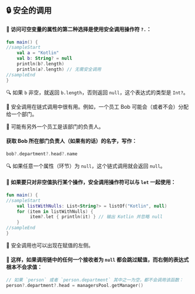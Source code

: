  
## 🔒 安全的调用

#### 🚀 访问可空变量的属性的第二种选择是使用安全调用操作符 `?.`：

```kotlin
fun main() {
//sampleStart
    val a = "Kotlin"
    val b: String? = null
    println(b?.length)
    println(a?.length) // 无需安全调用
//sampleEnd
}
```

🔍 如果 `b` 非空，就返回 `b.length`，否则返回 `null`，这个表达式的类型是 `Int?`。

🔗 安全调用在链式调用中很有用。例如，一个员工 Bob 可能会（或者不会）分配给一个部门。

👥 可能有另外一个员工是该部门的负责人。

#### 获取 Bob 所在部门负责人（如果有的话）的名字，写作：

```kotlin
bob?.department?.head?.name
```

🔍 如果任意一个属性（环节）为 `null`，这个链式调用就会返回 `null`。

#### 🌟 如果要只对非空值执行某个操作，安全调用操作符可以与 `let` 一起使用：

```kotlin
fun main() {
//sampleStart
    val listWithNulls: List<String?> = listOf("Kotlin", null)
    for (item in listWithNulls) {
         item?.let { println(it) } // 输出 Kotlin 并忽略 null
    }
//sampleEnd
}
```

🔄 安全调用也可以出现在赋值的左侧。

#### 🚫 这样，如果调用链中的任何一个接收者为 `null` 都会跳过赋值，而右侧的表达式根本不会求值：

```kotlin
// 如果 `person` 或者 `person.department` 其中之一为空，都不会调用该函数：
person?.department?.head = managersPool.getManager()
```